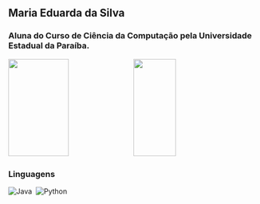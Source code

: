 ## Maria Eduarda da Silva 

### Aluna do Curso de Ciência da Computação pela Universidade Estadual da Paraíba. 

<div aling="center">
  <img width="49%" height="195px" src="https://github-readme-stats.vercel.app/api?username=thinkmadu&show_icons=true&theme=cobalt"/>
  <img width="41%" height="195px" src="https://github-readme-stats.vercel.app/api/top-langs/?username=thinkmadu&hide_progress=true" />
</div>

### Linguagens

![Java](https://img.shields.io/badge/java-%23ED8B00.svg?style=for-the-badge&logo=openjdk&logoColor=white)&nbsp;
![Python](https://img.shields.io/badge/python-3670A0?style=for-the-badge&logo=python&logoColor=ffdd54)&nbsp;

